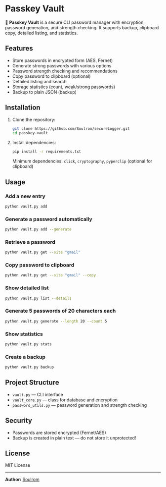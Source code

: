 # Passkey Vault

🔐 **Passkey Vault** is a secure CLI password manager with encryption, password generation, and strength checking. It supports backup, clipboard copy, detailed listing, and statistics.

## Features

- Store passwords in encrypted form (AES, Fernet)
- Generate strong passwords with various options
- Password strength checking and recommendations
- Copy password to clipboard (optional)
- Detailed listing and search
- Storage statistics (count, weak/strong passwords)
- Backup to plain JSON (backup)

## Installation

1. Clone the repository:
   ```bash
   git clone https://github.com/Soulrom/secureLogger.git
   cd passkey-vault
   ```
2. Install dependencies:

   ```bash
   pip install -r requirements.txt
   ```

   Minimum dependencies: `click`, `cryptography`, `pyperclip` (optional for clipboard)

## Usage

### Add a new entry

```bash
python vault.py add
```

### Generate a password automatically

```bash
python vault.py add --generate
```

### Retrieve a password

```bash
python vault.py get --site "gmail"
```

### Copy password to clipboard

```bash
python vault.py get --site "gmail" --copy
```

### Show detailed list

```bash
python vault.py list --details
```

### Generate 5 passwords of 20 characters each

```bash
python vault.py generate --length 20 --count 5
```

### Show statistics

```bash
python vault.py stats
```

### Create a backup

```bash
python vault.py backup
```

## Project Structure

- `vault.py` — CLI interface
- `vault_core.py` — class for database and encryption
- `password_utils.py` — password generation and strength checking

## Security

- Passwords are stored encrypted (Fernet/AES)
- Backup is created in plain text — do not store it unprotected!

## License

MIT License

---

**Author:** [Soulrom](https://github.com/Soulrom)
